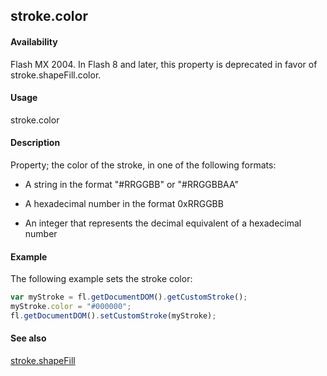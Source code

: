 ## stroke.color

#### Availability

Flash MX 2004. In Flash 8 and later, this property is deprecated in favor of stroke.shapeFill.color.

#### Usage

stroke.color

#### Description

Property; the color of the stroke, in one of the following formats:

-   A string in the format "#RRGGBB" or "#RRGGBBAA"

-   A hexadecimal number in the format 0xRRGGBB

-   An integer that represents the decimal equivalent of a hexadecimal number

#### Example


The following example sets the stroke color:
```javascript
var myStroke = fl.getDocumentDOM().getCustomStroke(); 
myStroke.color = "#000000"; 
fl.getDocumentDOM().setCustomStroke(myStroke);

```
#### See also

[stroke.shapeFill](../Stroke_object/stroke17.md)
